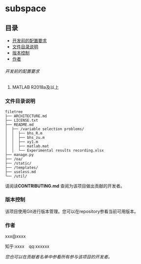 # subspace

## 目录

- [开发前的配置要求](#开发前的配置要求)
- [文件目录说明](#文件目录说明)
- [版本控制](#版本控制)
- [作者](#作者)


###### 开发前的配置要求

1. MATLAB R2018a及以上

### 文件目录说明

```
filetree 
├── ARCHITECTURE.md
├── LICENSE.txt
├── README.md
│  ├── /variable selection problems/
│  │  ├── bhs_R.m
│  │  ├── bhs_zu.m
│  │  ├── xy1.m
│  │  ├── matlab.mat
│  │  └── Experimental results recording.xlsx
├── manage.py
├── /oa/
├── /static/
├── /templates/
├── useless.md
└── /util/

```

请阅读**CONTRIBUTING.md** 查阅为该项目做出贡献的开发者。

### 版本控制

该项目使用Git进行版本管理。您可以在repository参看当前可用版本。

### 作者

xxx@xxxx

知乎:xxxx  &ensp; qq:xxxxxx    

 *您也可以在贡献者名单中参看所有参与该项目的开发者。*
